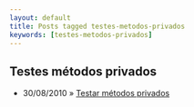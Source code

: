 ```yaml
---
layout: default
title: Posts tagged testes-metodos-privados
keywords: [testes-metodos-privados]
---
```

<h2 class="category">Testes métodos privados</h2>
<ul class="posts">
<li>
<p>
<span class="date">30/08/2010</span> &raquo; 
<a href="/blog/testar-metodos-privados">Testar métodos privados</a>
</p>
</li> 
</ul>
